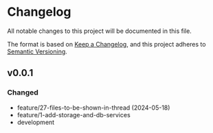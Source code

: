 # Changelog

All notable changes to this project will be documented in this file.

The format is based on [Keep a Changelog](https://keepachangelog.com/en/1.0.0/),
and this project adheres to [Semantic Versioning](https://semver.org/spec/v2.0.0.html).

## v0.0.1
### Changed 
  - feature/27-files-to-be-shown-in-thread (2024-05-18)
  - feature/1-add-storage-and-db-services
  - development